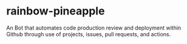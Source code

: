 # rainbow-pineapple

An Bot that automates code production review and deployment within Github through use of projects, issues, pull requests, and actions.